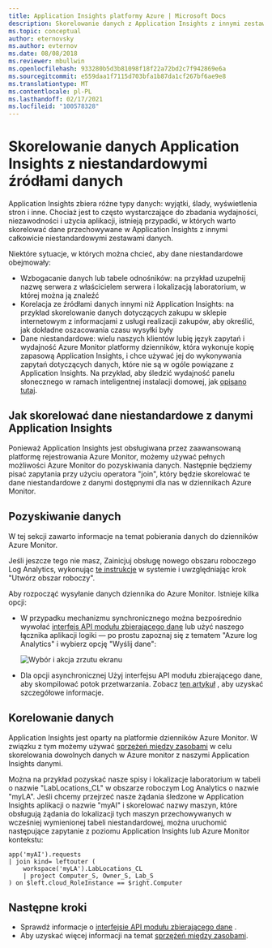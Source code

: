 ```yaml
---
title: Application Insights platformy Azure | Microsoft Docs
description: Skorelowanie danych z Application Insights z innymi zestawami danych, takimi jak wzbogacanie lub tabele odnośników, nieApplication Insightse źródła danych i dane niestandardowe.
ms.topic: conceptual
author: eternovsky
ms.author: evternov
ms.date: 08/08/2018
ms.reviewer: mbullwin
ms.openlocfilehash: 933280b5d3b81098f18f22a72bd2c7f942869e6a
ms.sourcegitcommit: e559daa1f7115d703bfa1b87da1cf267bf6ae9e8
ms.translationtype: MT
ms.contentlocale: pl-PL
ms.lasthandoff: 02/17/2021
ms.locfileid: "100578328"
---
```

# <a name="correlating-application-insights-data-with-custom-data-sources"></a>Skorelowanie danych Application Insights z niestandardowymi źródłami danych

Application Insights zbiera różne typy danych: wyjątki, ślady, wyświetlenia stron i inne. Chociaż jest to często wystarczające do zbadania wydajności, niezawodności i użycia aplikacji, istnieją przypadki, w których warto skorelować dane przechowywane w Application Insights z innymi całkowicie niestandardowymi zestawami danych.

Niektóre sytuacje, w których można chcieć, aby dane niestandardowe obejmowały:

- Wzbogacanie danych lub tabele odnośników: na przykład uzupełnij nazwę serwera z właścicielem serwera i lokalizacją laboratorium, w której można ją znaleźć 
- Korelacja ze źródłami danych innymi niż Application Insights: na przykład skorelowanie danych dotyczących zakupu w sklepie internetowym z informacjami z usługi realizacji zakupów, aby określić, jak dokładne oszacowania czasu wysyłki były 
- Dane niestandardowe: wielu naszych klientów lubię język zapytań i wydajność Azure Monitor platformy dzienników, która wykonuje kopię zapasową Application Insights, i chce używać jej do wykonywania zapytań dotyczących danych, które nie są w ogóle powiązane z Application Insights. Na przykład, aby śledzić wydajność panelu słonecznego w ramach inteligentnej instalacji domowej, jak [opisano tutaj](https://www.catapultsystems.com/blogs/using-log-analytics-and-a-special-guest-to-forecast-electricity-generation/).

## <a name="how-to-correlate-custom-data-with-application-insights-data"></a>Jak skorelować dane niestandardowe z danymi Application Insights 

Ponieważ Application Insights jest obsługiwana przez zaawansowaną platformę rejestrowania Azure Monitor, możemy używać pełnych możliwości Azure Monitor do pozyskiwania danych. Następnie będziemy pisać zapytania przy użyciu operatora "join", który będzie skorelować te dane niestandardowe z danymi dostępnymi dla nas w dziennikach Azure Monitor. 

## <a name="ingesting-data"></a>Pozyskiwanie danych

W tej sekcji zawarto informacje na temat pobierania danych do dzienników Azure Monitor.

Jeśli jeszcze tego nie masz, Zainicjuj obsługę nowego obszaru roboczego Log Analytics, wykonując [te instrukcje](../vm/quick-collect-azurevm.md) w systemie i uwzględniając krok "Utwórz obszar roboczy".

Aby rozpocząć wysyłanie danych dziennika do Azure Monitor. Istnieje kilka opcji:

- W przypadku mechanizmu synchronicznego można bezpośrednio wywołać [interfejs API modułu zbierającego dane](../logs/data-collector-api.md) lub użyć naszego łącznika aplikacji logiki — po prostu zapoznaj się z tematem "Azure log Analytics" i wybierz opcję "Wyślij dane":

  ![Wybór i akcja zrzutu ekranu](./media/custom-data-correlation/01-logic-app-connector.png)  

- Dla opcji asynchronicznej Użyj interfejsu API modułu zbierającego dane, aby skompilować potok przetwarzania. Zobacz [ten artykuł](../logs/create-pipeline-datacollector-api.md) , aby uzyskać szczegółowe informacje.

## <a name="correlating-data"></a>Korelowanie danych

Application Insights jest oparty na platformie dzienników Azure Monitor. W związku z tym możemy używać [sprzężeń między zasobami](../logs/cross-workspace-query.md) w celu skorelowania dowolnych danych w Azure monitor z naszymi Application Insights danymi.

Można na przykład pozyskać nasze spisy i lokalizacje laboratorium w tabeli o nazwie "LabLocations_CL" w obszarze roboczym Log Analytics o nazwie "myLA". Jeśli chcemy przejrzeć nasze żądania śledzone w Application Insights aplikacji o nazwie "myAI" i skorelować nazwy maszyn, które obsługują żądania do lokalizacji tych maszyn przechowywanych w wcześniej wymienionej tabeli niestandardowej, można uruchomić następujące zapytanie z poziomu Application Insights lub Azure Monitor kontekstu:

```
app('myAI').requests
| join kind= leftouter (
    workspace('myLA').LabLocations_CL
    | project Computer_S, Owner_S, Lab_S
) on $left.cloud_RoleInstance == $right.Computer
```

## <a name="next-steps"></a>Następne kroki

- Sprawdź informacje o [interfejsie API modułu zbierającego dane](../logs/data-collector-api.md) .
- Aby uzyskać więcej informacji na temat [sprzężeń między zasobami](../logs/cross-workspace-query.md).
